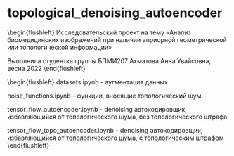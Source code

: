# topological_denoising_autoencoder

\begin{flushleft}
Исследовательский проект на тему «Анализ биомедицинских изображений при наличии априорной геометрической или топологической информации»

Выполнила студентка группы БПМИ207 Ахматова Анна Увайсовна, весна 2022
\end{flushleft}

\begin{flushleft}
datasets.ipynb - аугментация данных 

noise_functions.ipynb - функции, вносящие топологический шум

tensor_flow_autoencoder.ipynb - denoising автокодировщик, избавляющийся от топологического шума, без топологического штрафа

tensor_flow_topo_autoencoder.ipynb - denoising автокодировщик, избавляющийся от топологического шума, с топологическим штрафом
\end{flushleft}
